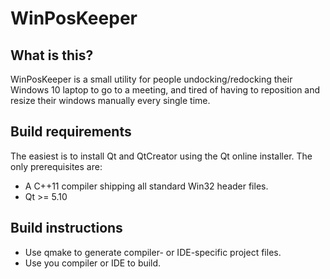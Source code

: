 # WinPosKeeper

## What is this?
WinPosKeeper is a small utility for people undocking/redocking their Windows 10 laptop to go to a meeting, and tired of having to reposition and resize their windows manually every single time.

## Build requirements
The easiest is to install Qt and QtCreator using the Qt online installer. The only prerequisites are:   
* A C++11 compiler shipping all standard Win32 header files.
* Qt >= 5.10

## Build instructions
* Use qmake to generate compiler- or IDE-specific project files.
* Use you compiler or IDE to build.

